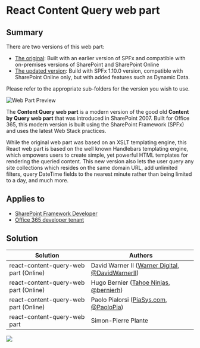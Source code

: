 # React Content Query web part 

## Summary

There are two versions of this web part:

* [The original](./OnPrem/README.md): Built with an earlier version of SPFx and compatible with on-premises versions of SharePoint and SharePoint Online
* [The updated version](./Online/README.md): Build with SPFx 1.10.0 version, compatible with SharePoint Online only, but with added features such as Dynamic Data.

Please refer to the appropriate sub-folders for the version you wish to use.

![Web Part Preview](./Online/assets/toolpart.gif)

The **Content Query web part** is a modern version of the good old **Content by Query web part** that was introduced in SharePoint 2007. Built for Office 365, this modern version is built using the SharePoint Framework (SPFx) and uses the latest Web Stack practices.

While the original web part was based on an XSLT templating engine, this React web part is based on the well known Handlebars templating engine, which empowers users to create simple, yet powerful HTML templates for rendering the queried content. This new version also lets the user query any site collections which resides on the same domain URL, add unlimited filters, query DateTime fields to the nearest minute rather than being limited to a day, and much more.

## Applies to

* [SharePoint Framework Developer](https://docs.microsoft.com/sharepoint/dev/spfx/sharepoint-framework-overview)
* [Office 365 developer tenant](https://docs.microsoft.com/sharepoint/dev/spfx/set-up-your-developer-tenant)

## Solution

Solution|Authors
--------|-----------
react-content-query-web part (Online)|David Warner II ([Warner Digital](http://warner.digital), [@DavidWarnerII](https://twitter.com/davidwarnerii))
react-content-query-web part (Online)|Hugo Bernier ([Tahoe Ninjas](http://tahoeninjas.blog), [@bernierh](https://twitter.com/bernierh))
react-content-query-web part (Online)|Paolo Pialorsi ([PiaSys.com](https://piasys.com/), [@PaoloPia](https://twitter.com/PaoloPia?s=20))
react-content-query-web part|Simon-Pierre Plante

<img src="https://telemetry.sharepointpnp.com/sp-dev-fx-web parts/samples/react-content-query-web part" />
